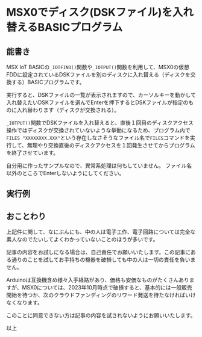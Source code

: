 # MSX0でディスク(DSKファイル)を入れ替えるBASICプログラム <!-- omit in toc -->


## 能書き

MSX IoT BASICの`_IOTFIND()`関数や`_IOTPUT()`関数を利用して、MSX0の仮想FDDに設定されているDSKファイルを別のディスクに入れ替える（ディスクを交換する）BASICプログラムです。

実行すると、DSKファイルの一覧が表示されますので、カーソルキーを動かして入れ替えたいDSKファイルを選んでEnterを押下するとDSKファイルが指定のものに入れ替わります（ディスクが交換される）。

`_IOTPUT()`関数でDSKファイルを入れ替えると、直後１回目のディスクアクセス操作ではディスクが交換されていないような挙動になるため、プログラム内で`FILES "XXXXXXXX.XXX"`という存在しなさそうなファイル名で`FILES`コマンドを実行して、無理やり交換直後のディスクアクセスを１回発生させてからプログラムを終了させています。

自分用に作ったサンプルなので、異常系処理は何もしていません。
ファイル名以外のところでEnterしないようにしてください。

## 実行例



## おことわり

上記件に関して、なにぶんにも、中の人は電子工作、電子回路については完全な素人なのでたいしてよくわかっていないことのほうが多いです。

記事の内容をお試しになる場合は、自己責任でお願いいたします。この記事にある通りのことを試してお手持ちの機器を破損しても中の人は一切の責任を負いません。

Arduinoは互換機含め様々入手経路があり、価格も安価なものがたくさんありますが、MSX0については、2023年10月時点で破損すると、基本的には一般販売開始を待つか、次のクラウドファンディングのリワード発送を待たなければいけなくなります。

このことに同意できない方は記事の内容を試されないようにお願いいたします。

以上

